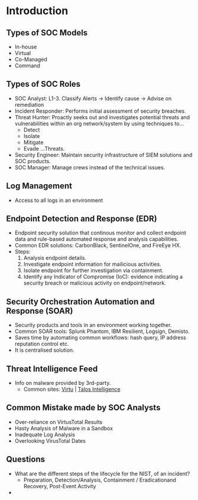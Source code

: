 # Introduction
## Types of SOC Models
- In-house
- Virtual
- Co-Managed
- Command
## Types of SOC Roles
- SOC Analyst: L1-3. Classify Alerts -> Identify cause -> Advise on remediation
- Incident Responder: Performs initial assessment of security breaches.
- Threat Hunter: Proactly seeks out and investigates potential threats and vulnerabilities within an org network/system by using techniques to...
    - Detect
    - Isolate
    - Mitigate
    - Evade
      ...Threats.
- Security Engineer: Maintain security infrastructure of SIEM solutions and SOC products.
- SOC Manager: Manage crews instead of the technical issues.
## Log Management
- Access to all logs in an environment
## Endpoint Detection and Response (EDR)
- Endpoint security solution that continous monitor and collect endpoint data and rule-based automated response and analysis capabilities.
- Common EDR solutions: CarbonBlack, SentinelOne, and FireEye HX.
- Steps:
  1. Analysis endpoint details.
  2. Investigate endpoint information for mailicious activities.
  3. Isolate endpoint for further investigation via containment.
  4. Identify any Indicator of Compromise (IoC): evidence indicating a security breach or malicious activity on endpoint/network.
## Security Orchestration Automation and Response (SOAR)
- Security products and tools in an environment working together.
- Common SOAR tools: Splunk Phantom, IBM Resilient, Logsign, Demisto.
- Saves time by automating common workflows: hash query, IP address reputation control etc.
- It is centralised solution.
## Threat Intelligence Feed
- Info on malware provided by 3rd-party.
  - Common sites: [Virtu](https://www.virustotal.com/) | [Talos Intelligence](https://talosintelligence.com/)
## Common Mistake made by SOC Analysts
- Over-reliance on VirtusTotal Results
- Hasty Analysis of Malware in a Sandbox
- Inadequate Log Analysis
- Overlooking VirusTotal Dates
## Questions
- What are the different steps of the lifecycle for the NIST, of an incident?
  - Preparation, Detection/Analysis, Containment / Eradicationand Recovery, Post-Event Activity
-
